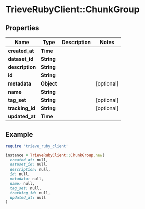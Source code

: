 # TrieveRubyClient::ChunkGroup

## Properties

| Name | Type | Description | Notes |
| ---- | ---- | ----------- | ----- |
| **created_at** | **Time** |  |  |
| **dataset_id** | **String** |  |  |
| **description** | **String** |  |  |
| **id** | **String** |  |  |
| **metadata** | **Object** |  | [optional] |
| **name** | **String** |  |  |
| **tag_set** | **String** |  | [optional] |
| **tracking_id** | **String** |  | [optional] |
| **updated_at** | **Time** |  |  |

## Example

```ruby
require 'trieve_ruby_client'

instance = TrieveRubyClient::ChunkGroup.new(
  created_at: null,
  dataset_id: null,
  description: null,
  id: null,
  metadata: null,
  name: null,
  tag_set: null,
  tracking_id: null,
  updated_at: null
)
```


